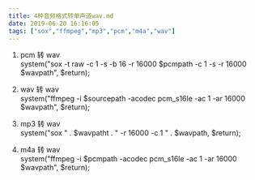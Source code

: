 ```yaml
---
title: 4种音频格式转单声道wav.md
date: 2019-06-20 16:16:05
tags: ["sox","ffmpeg","mp3","pcm","m4a","wav"]
---
```


1. pcm 转 wav  
   system("sox -t raw -c 1 -s -b 16 -r 16000 $pcmpath -c 1 -s -r 16000 $wavpath", \$return);

2. wav 转 wav  
   system("ffmpeg -i $sourcepath -acodec pcm_s16le -ac 1 -ar 16000 $wavpath", \$return);

3. mp3 转 wav  
   system("sox " . $wavpatht . " -r 16000 -c 1 " . $wavpath, \$return);

4. m4a 转 wav  
   system("ffmpeg -i $pcmpath -acodec pcm_s16le -ac 1 -ar 16000 $wavpath", \$return);
